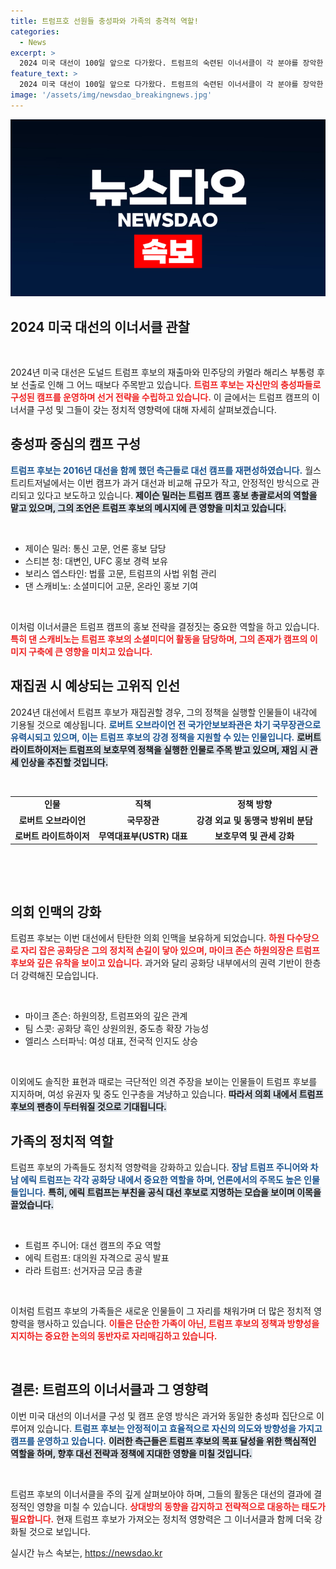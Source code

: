 ```yaml
---
title: 트럼프호 선원들 충성파와 가족의 충격적 역할!
categories:
  - News
excerpt: >
  2024 미국 대선이 100일 앞으로 다가왔다. 트럼프의 숙련된 이너서클이 각 분야를 장악한 가운데, 그가 재권력을 찾으면 美우선주의 실행자들이 떠오를 것으로 보인다. 과거와의 결합이 예상되는 이들의 진용을 파헤쳐보자!
feature_text: >
  2024 미국 대선이 100일 앞으로 다가왔다. 트럼프의 숙련된 이너서클이 각 분야를 장악한 가운데, 그가 재권력을 찾으면 美우선주의 실행자들이 떠오를 것으로 보인다. 과거와의 결합이 예상되는 이들의 진용을 파헤쳐보자!
image: '/assets/img/newsdao_breakingnews.jpg'
---
```


<p><img src="/assets/img/newsdao_breakingnews.jpg" alt="ontimetimes 속보" /></p>

<h2 data-ke-size="size26">2024 미국 대선의 이너서클 관찰</h2>

<p data-ke-size="size16">&nbsp;</p>

<p>2024년 미국 대선은 도널드 트럼프 후보의 재출마와 민주당의 카멀라 해리스 부통령 후보 선출로 인해 그 어느 때보다 주목받고 있습니다. <b><span style="color: #ee2323;">트럼프 후보는 자신만의 충성파들로 구성된 캠프를 운영하며 선거 전략을 수립하고 있습니다.</span></b> 이 글에서는 트럼프 캠프의 이너서클 구성 및 그들이 갖는 정치적 영향력에 대해 자세히 살펴보겠습니다.</p>

<h2 data-ke-size="size26">충성파 중심의 캠프 구성</h2>

<p><b><span style="color: #1a5490;">트럼프 후보는 2016년 대선을 함께 했던 측근들로 대선 캠프를 재편성하였습니다.</span></b> 월스트리트저널에서는 이번 캠프가 과거 대선과 비교해 규모가 작고, 안정적인 방식으로 관리되고 있다고 보도하고 있습니다. <b><span style="background-color: #21538527;">제이슨 밀러는 트럼프 캠프 홍보 총괄로서의 역할을 맡고 있으며, 그의 조언은 트럼프 후보의 메시지에 큰 영향을 미치고 있습니다.</span></b></p>

<p>&nbsp;</p>

<ul>
<li>제이슨 밀러: 통신 고문, 언론 홍보 담당</li>
<li>스티븐 청: 대변인, UFC 홍보 경력 보유</li>
<li>보리스 엡스타인: 법률 고문, 트럼프의 사법 위험 관리</li>
<li>댄 스캐비노: 소셜미디어 고문, 온라인 홍보 기여</li>
</ul>

<p>&nbsp;</p>

<p>이처럼 이너서클은 트럼프 캠프의 홍보 전략을 결정짓는 중요한 역할을 하고 있습니다. <b><span style="color: #ee2323;">특히 댄 스캐비노는 트럼프 후보의 소셜미디어 활동을 담당하며, 그의 존재가 캠프의 이미지 구축에 큰 영향을 미치고 있습니다.</span></b></p>

<h2 data-ke-size="size26">재집권 시 예상되는 고위직 인선</h2>

<p>2024년 대선에서 트럼프 후보가 재집권할 경우, 그의 정책을 실행할 인물들이 내각에 기용될 것으로 예상됩니다. <b><span style="color: #1a5490;">로버트 오브라이언 전 국가안보보좌관은 차기 국무장관으로 유력시되고 있으며, 이는 트럼프 후보의 강경 정책을 지원할 수 있는 인물입니다.</span></b> <b><span style="background-color: #21538527;">로버트 라이트하이저는 트럼프의 보호무역 정책을 실행한 인물로 주목 받고 있으며, 재임 시 관세 인상을 추진할 것입니다.</span></b></p>

<p>&nbsp;</p>

<table>
    <tr>
        <td style="text-align: center; height: 17px;"><b>인물</b></td>
        <td style="text-align: center; height: 17px;"><b>직책</b></td>
        <td style="text-align: center; height: 17px;"><b>정책 방향</b></td>
    </tr>
    <tr>
        <td style="text-align: center; height: 17px;"><b>로버트 오브라이언</b></td>
        <td style="text-align: center; height: 17px;"><b>국무장관</b></td>
        <td style="text-align: center; height: 17px;"><b>강경 외교 및 동맹국 방위비 분담</b></td>
    </tr>
    <tr>
        <td style="text-align: center; height: 17px;"><b>로버트 라이트하이저</b></td>
        <td style="text-align: center; height: 17px;"><b>무역대표부(USTR) 대표</b></td>
        <td style="text-align: center; height: 17px;"><b>보호무역 및 관세 강화</b></td>
    </tr>
</table>

<p>&nbsp;</p>

<p data-ke-size="size16">&nbsp;</p>

<h2 data-ke-size="size26">의회 인맥의 강화</h2>

<p>트럼프 후보는 이번 대선에서 탄탄한 의회 인맥을 보유하게 되었습니다. <b><span style="color: #ee2323;">하원 다수당으로 자리 잡은 공화당은 그의 정치적 손길이 닿아 있으며, 마이크 존슨 하원의장은 트럼프 후보와 깊은 유착을 보이고 있습니다.</span></b> 과거와 달리 공화당 내부에서의 권력 기반이 한층 더 강력해진 모습입니다.</p>

<p>&nbsp;</p>

<ul>
    <li>마이크 존슨: 하원의장, 트럼프와의 깊은 관계</li>
    <li>팀 스콧: 공화당 흑인 상원의원, 중도층 확장 가능성</li>
    <li>엘리스 스터파닉: 여성 대표, 전국적 인지도 상승</li>
</ul>

<p>&nbsp;</p>

<p>이외에도 솔직한 표현과 때로는 극단적인 의견 주장을 보이는 인물들이 트럼프 후보를 지지하며, 여성 유권자 및 중도 인구층을 겨냥하고 있습니다. <b><span style="background-color: #21538527;">따라서 의회 내에서 트럼프 후보의 팬층이 두터워질 것으로 기대됩니다.</span></b></p>

<h2 data-ke-size="size26">가족의 정치적 역할</h2>

<p>트럼프 후보의 가족들도 정치적 영향력을 강화하고 있습니다. <b><span style="color: #1a5490;">장남 트럼프 주니어와 차남 에릭 트럼프는 각각 공화당 내에서 중요한 역할을 하며, 언론에서의 주목도 높은 인물들입니다.</span></b> <b><span style="background-color: #21538527;">특히, 에릭 트럼프는 부친을 공식 대선 후보로 지명하는 모습을 보이며 이목을 끌었습니다.</span></b></p>

<p>&nbsp;</p>

<ul>
<li>트럼프 주니어: 대선 캠프의 주요 역할</li>
<li>에릭 트럼프: 대의원 자격으로 공식 발표</li>
<li>라라 트럼프: 선거자금 모금 총괄</li>
</ul>

<p>&nbsp;</p>

<p>이처럼 트럼프 후보의 가족들은 새로운 인물들이 그 자리를 채워가며 더 많은 정치적 영향력을 행사하고 있습니다. <b><span style="color: #ee2323;">이들은 단순한 가족이 아닌, 트럼프 후보의 정책과 방향성을 지지하는 중요한 논의의 동반자로 자리매김하고 있습니다.</span></b></p>

<p data-ke-size="size16">&nbsp;</p>

<h2 data-ke-size="size26">결론: 트럼프의 이너서클과 그 영향력</h2>

<p>이번 미국 대선의 이너서클 구성 및 캠프 운영 방식은 과거와 동일한 충성파 집단으로 이루어져 있습니다. <b><span style="color: #1a5490;">트럼프 후보는 안정적이고 효율적으로 자신의 의도와 방향성을 가지고 캠프를 운영하고 있습니다.</span></b> <b><span style="background-color: #21538527;">이러한 측근들은 트럼프 후보의 목표 달성을 위한 핵심적인 역할을 하며, 향후 대선 전략과 정책에 지대한 영향을 미칠 것입니다.</span></b> </p>

<p>&nbsp;</p>

<p>트럼프 후보의 이너서클을 주의 깊게 살펴보아야 하며, 그들의 활동은 대선의 결과에 결정적인 영향을 미칠 수 있습니다. <b><span style="color: #ee2323;">상대방의 동향을 감지하고 전략적으로 대응하는 태도가 필요합니다.</span></b> 현재 트럼프 후보가 가져오는 정치적 영향력은 그 이너서클과 함께 더욱 강화될 것으로 보입니다.</p>
실시간 뉴스 속보는, <a href="https://newsdao.kr" rel="dofollow">https://newsdao.kr</a>


